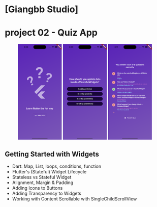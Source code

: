 # [Giangbb Studio]

# project 02 - Quiz App

<div class="image-container" align="center">
  <img src="readme/img1.png" alt="Image 1"  height="300">
  <img src="readme/img2.png" alt="Image 2"  height="300">
  <img src="readme/img3.png" alt="Image 3"  height="300">
</div>

## Getting Started with Widgets

- Dart: Map, List, loops, conditions, function
- Flutter's (Stateful) Widget Lifecycle
- Stateless vs Stateful Widget
- Alignment, Margin & Padding
- Adding Icons to Buttons
- Adding Transparency to Widgets
- Working with Content Scrollable with SingleChildScrollView
